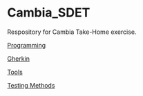# Cambia_SDET
Respository for Cambia Take-Home exercise.

[Programming](./programming/programming.md#Programming)

[Gherkin](./gherkin/gherkin.md#Gherkin)

[Tools](./tools_questions.md#Tools)

[Testing Methods](./methods_questions.md#Methods)